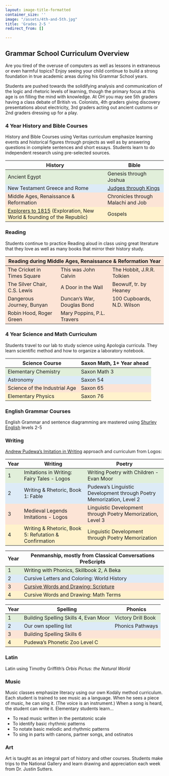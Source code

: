 ```yaml
---
layout: image-title-formatted
container_size: ''
image: "/assets/4th-and-5th.jpg"
title: 'Grades 2-5 '
redirect_from: []

---
```

## Grammar School Curriculum Overview

Are you tired of the overuse of computers as well as lessons in extraneous or even harmful topics? Enjoy seeing your child continue to build a strong foundation in true academic areas during his Grammar School years.

Students are pushed towards the solidifying analysis and communication of the logic and rhetoric levels of learning, though the primary focus at this age is on filling the mind with knowledge. At OH you may see 5th graders having a class debate of British vs. Colonists, 4th graders giving discovery presentations about electricity, 3rd graders acting out ancient customs or 2nd graders dressing up for a play.

### 4 Year History and Bible Courses

History and Bible Courses using Veritas curriculum emphasize learning events and historical figures through projects as well as by answering questions in complete sentences and short essays. Students learn to do independent research using pre-selected sources.

<table class="uk-table"> <thead> <tr class="uk-background-muted"> <th>History</th> <th>Bible</th> </tr> </thead> <tbody> <tr style="background-color:rgb(225, 239, 218)"> <td>Ancient Egypt</td> <td>Genesis through Joshua</td> </tr> <tr style="background-color:rgb(221, 235, 247)"> <td>New Testament Greece and Rome</td> <td><a href="https://veritaspress.com/store/judges-to-kings-flashcards.html" target="_blank">Judges through Kings</a></td> </tr> <tr style="background-color:rgb(252, 228, 214)"> <td>Middle Ages, Renaissance & Reformation</td> <td>Chronicles through Malachi and Job</td> </tr> <tr style="background-color:rgb(255, 242, 204)"> <td><a href="https://veritaspress.com/store/explorers-to-1815-flashcards.html" target="_blank">Explorers to 1815</a> (Exploration, New World & founding of the Republic)</td> <td>Gospels</td>

</tr>
</tbody>
</table>

### Reading

Students continue to practice Reading aloud in class using great literature that they love as well as many books that mirror their history study.

<table class="uk-table">
<thead style="background-color:rgb(252, 228, 214)">
<tr>
<th colspan="3">Reading during Middle Ages, Renaissance & Reformation Year</th>
</tr>
</thead>
<tbody style="background-color:rgb(252, 228, 214)">
<tr>
<td>The Cricket in Times Square</td>
<td>This was John Calvin</td>
<td>The Hobbit, J.R.R. Tolkien</td>
</tr>
<tr>
<td>The Silver Chair, C.S. Lewis</td>
<td>A Door in the Wall</td>
<td>Beowulf, tr. by Heaney</td>
</tr>
<tr>
<td>Dangerous Journey, Bunyan</td>
<td>Duncan’s War, Douglas Bond</td>
<td>100 Cupboards, N.D. Wilson</td>
</tr>
<tr>
<td>Robin Hood, Roger Green</td>
<td>Mary Poppins, P.L. Travers</td>
<td></td>
</tr>
</tbody>
</table>

### 4 Year Science and Math Curriculum

Students travel to our lab to study science using Apologia curricula. They learn scientific method and how to organize a laboratory notebook.

<table class="uk-table"> <thead> <tr class="uk-background-muted"> <th>Science Course</th> <th>Saxon Math, 1+ Year ahead</th> </tr> </thead> <tbody> <tr style="background-color:rgb(225, 239, 218)"> <td>Elementary Chemistry</td> <td>Saxon Math 3</td> </tr> <tr style="background-color:rgb(221, 235, 247)"> <td>Astronomy</td> <td>Saxon 54</td> </tr> <tr style="background-color:rgb(252, 228, 214)"> <td>Science of the Industrial Age</td> <td>Saxon 65</td> </tr> <tr style="background-color:rgb(255, 242, 204)"> <td>Elementary Physics</td> <td>Saxon 76</td> </tr> </tbody> </table>

### English Grammar Courses

English Grammar and sentence diagramming are mastered using <a href="https://cathyduffyreviews.com/homeschool-reviews-core-curricula/composition-and-grammar/graded-language-arts-curricula/shurley-english" _target="_blank">Shurley English</a> levels 2-5

### Writing

<a href="https://www.iew.com/" target="_blank">Andrew Pudewa’s Imitation in Writing</a> approach and curriculum from Logos:

<table class="uk-table uk-table-striped">
<thead>
<tr class="uk-background-muted">
<th>Year</th>
<th>Writing</th>
<th>Poetry</th>
</tr>
</thead>
<tbody>
<tr style="background-color:rgb(225, 239, 218)">
<td>1</td>
<td>Imitations in Writing: Fairy Tales - Logos</td>
<td>Writing Poetry with Children - Evan Moor</td>
</tr>
<tr style="background-color:rgb(221, 235, 247)">
<td>2</td>
<td>Writing & Rhetoric, Book 1:  Fable</td>
<td>Pudewa’s Linguistic Development through Poetry Memorization, Level 2</td>
</tr>
<tr style="background-color:rgb(252, 228, 214)">
<td>3</td>
<td>Medieval Legends Imitations - Logos</td>
<td>Linguistic Development through Poetry Memorization, Level 3</td>
</tr>
<tr style="background-color:rgb(255, 242, 204)">
<td>4</td>
<td>Writing & Rhetoric, Book 5:  Refutation & Confirmation</td>
<td>Linguistic Development through Poetry Memorization</td>
</tr>
</tbody>
</table>  
<table class="uk-table uk-table-striped">
<thead>
<tr class="uk-background-muted">
<th>Year</th>
<th>Penmanship, mostly from Classical Conversations PreScripts</th>
</tr>
</thead>
<tbody>
<tr style="background-color:rgb(225, 239, 218)">
<td>1</td>
<td>Writing with Phonics, Skillbook 2, A Beka</td>
</tr>
<tr style="background-color:rgb(221, 235, 247)">
<td>2</td>
<td>Cursive Letters and Coloring: World History</td>
</tr>
<tr style="background-color:rgb(252, 228, 214)">
<td>3</td>
<td><a href="https://classicalconversationsbooks.com/products/sc020" target="_blank">Cursive Words and Drawing: Scripture</a></td>
</tr>
<tr style="background-color:rgb(255, 242, 204)">
<td>4</td>
<td>Cursive Words and Drawing: Math Terms</td>
</tr>
</tbody>
</table>

<table class="uk-table uk-table-striped">
<thead>
<tr class="uk-background-muted">
<th>Year</th>
<th>Spelling</th>
<th>Phonics</th>
</tr>
</thead>
<tbody>
<tr style="background-color:rgb(225, 239, 218)">
<td>1</td>
<td>Building Spelling Skills 4, Evan Moor</td>
<td>Victory Drill Book</td>
</tr>
<tr style="background-color:rgb(221, 235, 247)">
<td>2</td>
<td>Our own spelling list</td>
<td>Phonics Pathways</td>
</tr>
<tr style="background-color:rgb(252, 228, 214)">
<td>3</td>
<td>Building Spelling Skills 6</td>
<td></td>
</tr>
<tr style="background-color:rgb(255, 242, 204)">
<td>4</td>
<td>Pudewa’s Phonetic Zoo Level C</td>
<td></td>
</tr>
</tbody>
</table>

### Latin

Latin using Timothy Griffith’s <i>Orbis Pictus: the Natural World</i>

### Music

Music classes emphasize literacy using our own Kodály method curriculum. Each student is trained to see music as a language. When he sees a piece of music, he can sing it. (The voice is an instrument.) When a song is heard, the student can write it. Elementary students learn…

* To read music written in the pentatonic scale
* To identify basic rhythmic patterns
* To notate basic melodic and rhythmic patterns
* To sing in parts with canons, partner songs, and ostinatos

### Art

Art is taught as an integral part of history and other courses. Students make trips to the National Gallery and learn drawing and appreciation each week from Dr. Justin Sutters.